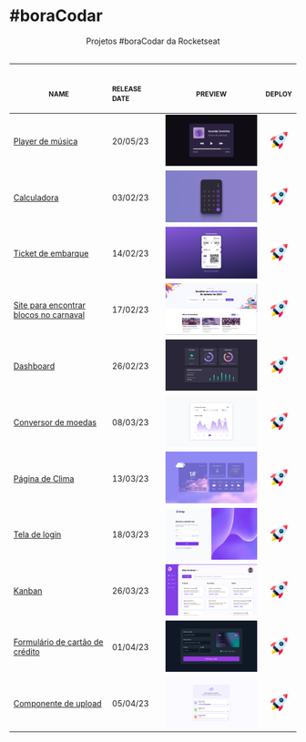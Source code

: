 # #boraCodar

<p align="center">
    Projetos #boraCodar da Rocketseat <br>
    <br><table>
    <thead>
        <tr>
            <th align="center">
                <img width="200" height="1"> 
                <p> 
                    <small>
                        NAME
                    </small>
                </p>
            </th>
            <th align="left">
                <img width="100" height="1">
                <p align="left"> 
                    <small>
                    RELEASE DATE
                    </small>
                </p>
            </th>
            <th align="center">
                <img width="300" height="1">
                <p align="center"> 
                    <small>
                    PREVIEW
                    </small>
                </p>
            </th>
            <th align="center">
                <img width="50" height="1">
                <p align="center"> 
                    <small>
                    DEPLOY
                    </small>
                </p>
            </th>
        </tr>
    </thead>
    <tbody>
        <tr>
            <td><a href="./01">Player de música</a></td>
            <td>20/05/23</td>
            <td align="center" ><a href="./01"><img width="300px" src="./screenshots/01.png" /></a></td>
            <td align="center"><a href="https://iantavares1.github.io/boracodar/01/"><img width="30px" src="./assets/rocket.png"/></a></td>
        </tr>
        <tr>
            <td><a href="./05">Calculadora</a></td>
            <td>03/02/23</td>
            <td align="center" ><a href="./05"><img width="300px" src="./screenshots/05.png" /></a></td>
            <td align="center"><a href="https://iantavares1.github.io/boracodar/05/"><img width="30px" src="./assets/rocket.png"/></a></td>
        </tr>
        <tr>
            <td><a href="./06">Ticket de embarque</a></td>
            <td>14/02/23</td>
            <td align="center" ><a href="./06"><img width="300px" src="./screenshots/06.png" /></a></td>
            <td align="center"><a href="https://iantavares1.github.io/boracodar/06"><img width="30px" src="./assets/rocket.png"/></a></td>
        </tr>
        <tr>
            <td><a href="./07">Site para encontrar blocos no carnaval</a></td>
            <td>17/02/23</td>
            <td align="center" ><a href="./07"><img width="300px" src="./screenshots/07.png" /></a></td>
            <td align="center"><a href="https://iantavares1.github.io/boracodar/07"><img width="30px" src="./assets/rocket.png"/></a></td>
        </tr>
        <tr>
            <td><a href="./08">Dashboard</a></td>
            <td>26/02/23</td>
            <td align="center" ><a href="./08"><img width="300px" src="./screenshots/08.png" /></a></td>
            <td align="center"><a href="https://iantavares1.github.io/boracodar/08"><img width="30px" src="./assets/rocket.png"/></a></td>
        </tr>
        <tr>
            <td><a href="./09">Conversor de moedas</a></td>
            <td>08/03/23</td>
            <td align="center" ><a href="./09"><img width="300px" src="./screenshots/09.png" /></a></td>
            <td align="center"><a href="https://iantavares1.github.io/boracodar/09"><img width="30px" src="./assets/rocket.png"/></a></td>
        </tr>
        <tr>
            <td><a href="./10">Página de Clima</a></td>
            <td>13/03/23</td>
            <td align="center" ><a href="./10"><img width="300px" src="./screenshots/10.png" /></a></td>
            <td align="center"><a href="https://iantavares1.github.io/boracodar/10"><img width="30px" src="./assets/rocket.png"/></a></td>
        </tr>
        <tr>
            <td><a href="./11">Tela de login</a></td>
            <td>18/03/23</td>
            <td align="center" ><a href="./11"><img width="300px" src="./screenshots/11.png" /></a></td>
            <td align="center"><a href="https://iantavares1.github.io/boracodar/11"><img width="30px" src="./assets/rocket.png"/></a></td>
        </tr>
        <tr>
            <td><a href="./12">Kanban</a></td>
            <td>26/03/23</td>
            <td align="center" ><a href="./12"><img width="300px" src="./screenshots/12.png" /></a></td>
            <td align="center"><a href="https://iantavares1.github.io/boracodar/12"><img width="30px" src="./assets/rocket.png"/></a></td>
        </tr>
        <tr>
            <td><a href="./13">Formulário de cartão de crédito</a></td>
            <td>01/04/23</td>
            <td align="center" ><a href="./13"><img width="300px" src="./screenshots/13.png" /></a></td>
            <td align="center"><a href="https://iantavares1.github.io/boracodar/13"><img width="30px" src="./assets/rocket.png"/></a></td>
        </tr>
        <tr>
            <td><a href="./14">Componente de upload</a></td>
            <td>05/04/23</td>
            <td align="center" ><a href="./14"><img width="300px" src="./screenshots/14.png" /></a></td>
            <td align="center"><a href="https://iantavares1.github.io/boracodar/14"><img width="30px" src="./assets/rocket.png"/></a></td>
        </tr>
    </tbody>
</table></p>
